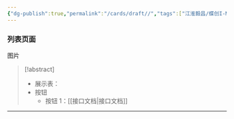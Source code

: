 ```yaml
---
{"dg-publish":true,"permalink":"/cards/draft//","tags":["江淮毅昌/蝶创I-MES/MES"]}
---
```



### 列表页面

图片

> [!abstract]
> - 展示表：
> - 按钮
> 	- 按钮 1：[[接口文档\|接口文档]]

---

